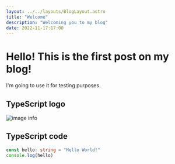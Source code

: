 ```yaml
---
layout: ../../layouts/BlogLayout.astro
title: "Welcome"
description: "Welcoming you to my blog"
date: 2022-11-17:17:00
---
```


# Hello! This is the first post on my blog!

I'm going to use it for testing purposes.

## TypeScript logo

![image info](https://www.tutorialsteacher.com/Content/images/home/typescript.svg)

## TypeScript code

```ts
const hello: string = "Hello World!"
console.log(hello)
```